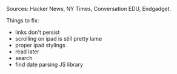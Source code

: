 Sources: Hacker News, NY Times, Conversation EDU, Endgadget.


Things to fix:

 - links don't persist
 - scrolling on ipad is still pretty lame
 - proper ipad stylings
 - read later
 - search
 - find date parsing JS library